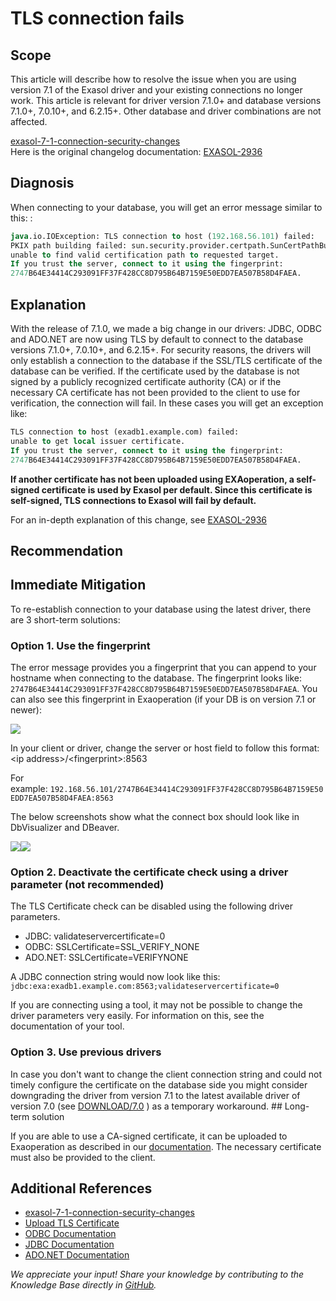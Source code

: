 # TLS connection fails 
## Scope

This article will describe how to resolve the issue when you are using version 7.1 of the Exasol driver and your existing connections no longer work. This article is relevant for driver version 7.1.0+ and database versions 7.1.0+, 7.0.10+, and 6.2.15+. Other database and driver combinations are not affected.

[exasol-7-1-connection-security-changes](https://www.exasol.com/resource/exasol-7-1-connection-security-changes/)   
Here is the original changelog documentation: [EXASOL-2936](https://www.exasol.com/support/browse/EXASOL-2936 "Explanation") 

## Diagnosis

When connecting to your database, you will get an error message similar to this: : 


```sql
java.io.IOException: TLS connection to host (192.168.56.101) failed: 
PKIX path building failed: sun.security.provider.certpath.SunCertPathBuilderException: 
unable to find valid certification path to requested target. 
If you trust the server, connect to it using the fingerprint: 
2747B64E34414C293091FF37F428CC8D795B64B7159E50EDD7EA507B58D4FAEA.
```
## Explanation

With the release of 7.1.0, we made a big change in our drivers: JDBC, ODBC and ADO.NET are now using TLS by default to connect to the database versions 7.1.0+, 7.0.10+, and 6.2.15+. For security reasons, the drivers will only establish a connection to the database if the SSL/TLS certificate of the database can be verified. If the certificate used by the database is not signed by a publicly recognized certificate authority (CA) or if the necessary CA certificate has not been provided to the client to use for verification, the connection will fail. In these cases you will get an exception like:  



```sql
TLS connection to host (exadb1.example.com) failed: 
unable to get local issuer certificate. 
If you trust the server, connect to it using the fingerprint: 
2747B64E34414C293091FF37F428CC8D795B64B7159E50EDD7EA507B58D4FAEA.
```
**If another certificate has not been uploaded using EXAoperation, a self-signed certificate is used by Exasol per default. Since this certificate is self-signed, TLS connections to Exasol will fail by default.**

For an in-depth explanation of this change, see [EXASOL-2936](https://www.exasol.com/support/browse/EXASOL-2936 "Explanation") 

## Recommendation

## Immediate Mitigation

To re-establish connection to your database using the latest driver, there are 3 short-term solutions:

### **Option 1. Use the fingerprint**

The error message provides you a fingerprint that you can append to your hostname when connecting to the database. The fingerprint looks like: `2747B64E34414C293091FF37F428CC8D795B64B7159E50EDD7EA507B58D4FAEA`. You can also see this fingerprint in Exaoperation (if your DB is on version 7.1 or newer):

![](images/exaNico_0-1630057772662.png)

In your client or driver, change the server or host field to follow this format: &lt;ip address&gt;/&lt;fingerprint&gt;:8563

For example: `192.168.56.101/2747B64E34414C293091FF37F428CC8D795B64B7159E50EDD7EA507B58D4FAEA:8563`

The below screenshots show what the connect box should look like in DbVisualizer and DBeaver. 

![](images/exaNico_1-1630058020013.png)![](images/exaNico_2-1630058092668.png)
 
###  **Option 2. Deactivate the certificate check using a driver parameter (not recommended)**

The TLS Certificate check can be disabled using the following driver parameters.

* JDBC: validateservercertificate=0
* ODBC: SSLCertificate=SSL_VERIFY_NONE
* ADO.NET: SSLCertificate=VERIFYNONE

A JDBC connection string would now look like this: `jdbc:exa:exadb1.example.com:8563;validateservercertificate=0`

If you are connecting using a tool, it may not be possible to change the driver parameters very easily. For information on this, see the documentation of your tool. 

### **Option 3. Use previous drivers**

 In case you don't want to change the client connection string and could not timely configure the certificate on the database side you might consider downgrading the driver from version 7.1 to the latest available driver of version 7.0 (see [DOWNLOAD/7.0](https://www.exasol.com/portal/display/DOWNLOAD/7.0) ) as a temporary workaround. ## Long-term solution

If you are able to use a CA-signed certificate, it can be uploaded to Exaoperation as described in our [documentation](https://docs.exasol.com/administration/on-premise/access_management/tls_certificate.htm). The necessary certificate must also be provided to the client. 

## Additional References

* [exasol-7-1-connection-security-changes](https://www.exasol.com/resource/exasol-7-1-connection-security-changes/)
* [Upload TLS Certificate](https://docs.exasol.com/administration/on-premise/access_management/tls_certificate.htm)
* [ODBC Documentation](https://docs.exasol.com/connect_exasol/drivers/odbc/using_odbc.htm)
* [JDBC Documentation](https://docs.exasol.com/connect_exasol/drivers/jdbc.htm)
* [ADO.NET Documentation](https://docs.exasol.com/connect_exasol/drivers/ado_net.htm)

*We appreciate your input! Share your knowledge by contributing to the Knowledge Base directly in [GitHub](https://github.com/exasol/public-knowledgebase).* 